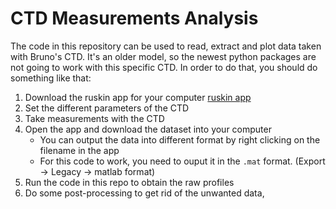 # CTD Measurements Analysis

The code in this repository can be used to read, extract and plot data taken with Bruno's CTD. It's an older model, so the newest python packages 
are not going to work with this specific CTD. 
In order to do that, you should do something like that:
1. Download the ruskin app for your computer [ruskin app](https://rbr-global.com/products/software/)
2. Set the different parameters of the CTD
3. Take measurements with the CTD
4. Open the app and download the dataset into your computer
    - You can output the data into different format by right clicking on the filename in the app
    - For this code to work, you need to ouput it in the `.mat` format. (Export -> Legacy -> matlab format)  
5. Run the code in this repo to obtain the raw profiles
6. Do some post-processing to get rid of the unwanted data, 